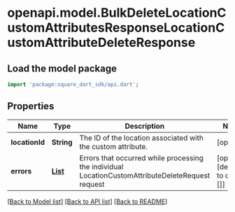 # openapi.model.BulkDeleteLocationCustomAttributesResponseLocationCustomAttributeDeleteResponse

## Load the model package
```dart
import 'package:square_dart_sdk/api.dart';
```

## Properties
Name | Type | Description | Notes
------------ | ------------- | ------------- | -------------
**locationId** | **String** | The ID of the location associated with the custom attribute. | [optional] 
**errors** | [**List<Error>**](Error.md) | Errors that occurred while processing the individual LocationCustomAttributeDeleteRequest request | [optional] [default to const []]

[[Back to Model list]](../README.md#documentation-for-models) [[Back to API list]](../README.md#documentation-for-api-endpoints) [[Back to README]](../README.md)


